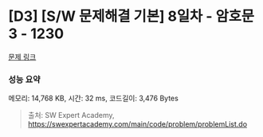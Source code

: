 # [D3] [S/W 문제해결 기본] 8일차 - 암호문3 - 1230 

[문제 링크](https://swexpertacademy.com/main/code/problem/problemDetail.do?contestProbId=AV14zIwqAHwCFAYD) 

### 성능 요약

메모리: 14,768 KB, 시간: 32 ms, 코드길이: 3,476 Bytes



> 출처: SW Expert Academy, https://swexpertacademy.com/main/code/problem/problemList.do